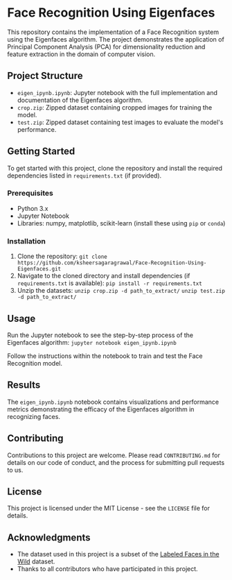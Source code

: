 # Face Recognition Using Eigenfaces

This repository contains the implementation of a Face Recognition system using the Eigenfaces algorithm. The project demonstrates the application of Principal Component Analysis (PCA) for dimensionality reduction and feature extraction in the domain of computer vision.

## Project Structure

- `eigen_ipynb.ipynb`: Jupyter notebook with the full implementation and documentation of the Eigenfaces algorithm.
- `crop.zip`: Zipped dataset containing cropped images for training the model.
- `test.zip`: Zipped dataset containing test images to evaluate the model's performance.

## Getting Started

To get started with this project, clone the repository and install the required dependencies listed in `requirements.txt` (if provided).

### Prerequisites

- Python 3.x
- Jupyter Notebook
- Libraries: numpy, matplotlib, scikit-learn (install these using `pip` or `conda`)

### Installation

1. Clone the repository: `git clone https://github.com/ksheersagaragrawal/Face-Recognition-Using-Eigenfaces.git`
2. Navigate to the cloned directory and install dependencies (if `requirements.txt` is available): `pip install -r requirements.txt`
3. Unzip the datasets: `unzip crop.zip -d path_to_extract/` `unzip test.zip -d path_to_extract/`


## Usage

Run the Jupyter notebook to see the step-by-step process of the Eigenfaces algorithm: `jupyter notebook eigen_ipynb.ipynb`

Follow the instructions within the notebook to train and test the Face Recognition model.

## Results

The `eigen_ipynb.ipynb` notebook contains visualizations and performance metrics demonstrating the efficacy of the Eigenfaces algorithm in recognizing faces.

## Contributing

Contributions to this project are welcome. Please read `CONTRIBUTING.md` for details on our code of conduct, and the process for submitting pull requests to us.

## License

This project is licensed under the MIT License - see the `LICENSE` file for details.

## Acknowledgments

- The dataset used in this project is a subset of the [Labeled Faces in the Wild](http://vis-www.cs.umass.edu/lfw/) dataset.
- Thanks to all contributors who have participated in this project.
